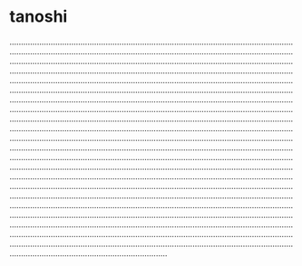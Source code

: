 # tanoshi

.............................................................................................................................................................................................................................................................................................................................................................................................................................................................................................................................................................................................................................................................................................................................................................................................................................................................................................................................................................................................................................................................................................................................................................................................................................................................................................................................................................................................................................................................................................................................................................................................................................................................................................................................................................................................................................................................................................................................................................................................................................................................................................................................................................................................................................................................................................................................................................................................................................................................................................................................................................................................................................................................................................................................................................................................................................................................................................................
